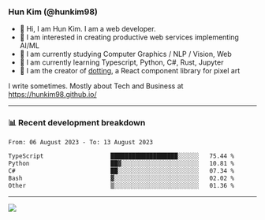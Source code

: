 ### Hun Kim (@hunkim98)

- 👋 Hi, I am Hun Kim. I am a web developer. 
- 🤔 I am interested in creating productive web services implementing AI/ML
- 🔭 I am currently studying Computer Graphics / NLP / Vision, Web 
- 🌱 I am currently learning Typescript, Python, C#, Rust, Jupyter
- 🎨 I am the creator of [dotting](hunkim98.github.io/dotting), a React component library for pixel art

I write sometimes. Mostly about Tech and Business at https://hunkim98.github.io/

---
### 📊 Recent development breakdown
<!--START_SECTION:waka-->

```txt
From: 06 August 2023 - To: 13 August 2023

TypeScript                   ███████████████████░░░░░░   75.44 %
Python                       ██▓░░░░░░░░░░░░░░░░░░░░░░   10.81 %
C#                           ██░░░░░░░░░░░░░░░░░░░░░░░   07.34 %
Bash                         ▓░░░░░░░░░░░░░░░░░░░░░░░░   02.02 %
Other                        ▒░░░░░░░░░░░░░░░░░░░░░░░░   01.36 %
```

<!--END_SECTION:waka-->
---

<!-- <div align='center'> -->
  <img align="center" src="https://github-readme-stats.vercel.app/api?username=hunkim98&theme=dark&show_icons=true"/>
<!-- </div> -->
<!--
**hunkim98/hunkim98** is a ✨ _special_ ✨ repository because its `README.md` (this file) appears on your GitHub profile.

Here are some ideas to get you started:

- 🔭 I’m currently working on ...
- 🌱 I’m currently learning ...
- 👯 I’m looking to collaborate on ...
- 🤔 I’m looking for help with ...
- 💬 Ask me about ...
- 📫 How to reach me: ...
- 😄 Pronouns: ...
- ⚡ Fun fact: ...
-->
